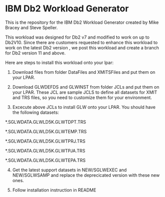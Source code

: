 # IBM Db2 Workload Generator

This is the repository for the IBM Db2 Workload Generator created by Mike Bracey and Steve Speller.

This workload was designed for Db2 v7 and modified to work on up to Db2V10. Since there are customers requested to enhance this workload to work on the latest Db2 version
, we post this workload and create a branch for Db2 version 11 and above. 

Here are steps to install this workload onto your lpar:

1. Download files from folder DataFiles and XMITSFiles and put them on your LPAR.

1. Download GLWDEFDS and GLWINST from folder JCLs and put them on your LPAR. These JCL are sample JCLS to define all datasets for XMIT and TRS files, so you need to customize them for your environment.

1. Excecute above JCLs to install GLW onto your LPAR.  You should have the following datasets:

*.SGLWDATA.GLWLD5K.GLWTDPT.TRS

*.SGLWDATA.GLWLD5K.GLWTEMP.TRS

*.SGLWDATA.GLWLD5K.GLWTPRJ.TRS

*.SGLWDATA.GLWLD5K.GLWTPJA.TRS

*.SGLWDATA.GLWLD5K.GLWTEPA.TRS


4. Get the latest support datasets in NEW/SGLWEXEC and NEW/SGLWSAMP and replace the deprecicated version with these new ones.

5. Follow installation instruction in  README
